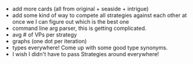 - add more cards (all from original + seaside + intrigue)
- add some kind of way to compete all strategies against each other at once we I can figure out which is the best one
- command line arg parser, this is getting complicated.
- avg # of VPs per strategy
- graphs (one dot per iteration)
- types everywhere! Come up with some good type synonyms.
- I wish I didn't have to pass Strategies around everywhere!
